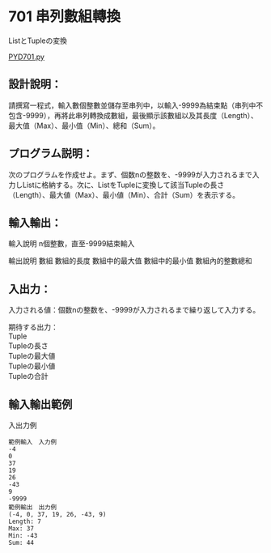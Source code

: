# 701 串列數組轉換

ListとTupleの変換

[PYD701.py](https://github.com/eclairsameal/TQC-Python/blob/master/%E7%AC%AC7%E9%A1%9E%EF%BC%9A%E6%95%B8%E7%B5%84%EF%BC%88Tuple%EF%BC%89%E3%80%81%E9%9B%86%E5%90%88%EF%BC%88Set%EF%BC%89%E4%BB%A5%E5%8F%8A%E8%A9%9E%E5%85%B8%EF%BC%88Dictionary%EF%BC%89/PYD701.py)

## 設計說明：
請撰寫一程式，輸入數個整數並儲存至串列中，以輸入-9999為結束點（串列中不包含-9999），再將此串列轉換成數組，最後顯示該數組以及其長度（Length）、最大值（Max）、最小值（Min）、總和（Sum）。

## プログラム説明：
次のプログラムを作成せよ。まず、個数nの整数を、-9999が入力されるまで入力しListに格納する。次に、ListをTupleに変換して該当Tupleの長さ（Length）、最大値（Max）、最小値（Min）、合計（Sum）を表示する。

## 輸入輸出：
輸入說明
n個整數，直至-9999結束輸入

輸出說明
數組
數組的長度
數組中的最大值
數組中的最小值
數組內的整數總和

## 入出力：
入力される値：個数nの整数を、-9999が入力されるまで繰り返して入力する。

期待する出力：<br>Tuple<br>Tupleの長さ<br>Tupleの最大値<br>Tupleの最小値<br>Tupleの合計<br>

## 輸入輸出範例
入出力例
```
範例輸入　入力例
-4
0
37
19
26
-43
9
-9999
範例輸出　出力例
(-4, 0, 37, 19, 26, -43, 9)
Length: 7
Max: 37
Min: -43
Sum: 44
```
